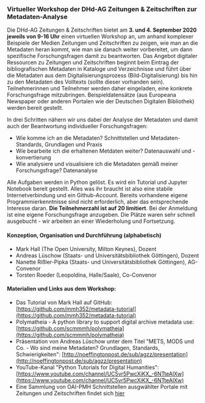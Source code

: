 ### Virtueller Workshop der DHd-AG Zeitungen & Zeitschriften zur Metadaten-Analyse

Die DHd-AG Zeitungen & Zeitschriften bietet am **3. und 4. September 2020 jeweils von 9-16 Uhr** einen virtuellen Workshop an, um anhand komplexer Beispiele der Medien Zeitungen und Zeitschriften zu zeigen, wie man an die Metadaten heran kommt, wie man sie danach weiter vorbereitet, um dann spezifische Forschungsfragen damit zu beantworten. Das Angebot digitaler Ressourcen zu Zeitungen und Zeitschriften beginnt beim Eintrag der bibliografischen Metadaten in Kataloge und Verzeichnisse und führt über die Metadaten aus dem Digitalisierungsprozess (Bild-Digitalisierung) bis hin zu den Metadaten des Volltexts (sollte dieser vorhanden sein). Teilnehmerinnen und Teilnehmer werden daher eingeladen, eine konkrete Forschungsfrage mitzubringen. Beispieldatensätze (aus Europeana Newspaper oder anderen Portalen wie der Deutschen Digitalen Bibliothek) werden bereit gestellt.

In drei Schritten nähern wir uns dabei der Analyse der Metadaten und damit auch der Beantwortung individueller Forschungsfragen:
* Wie komme ich an die Metadaten? Schnittstellen und Metadaten-Standards, Grundlagen und Praxis
* Wie bearbeite ich die erhaltenen Metdaten weiter? Datenauswahl und -konvertierung
* Wie analysiere und visualisiere ich die Metadaten gemäß meiner Forschungsfrage? Datenanalyse

Alle Aufgaben werden in Python gelöst. Es wird ein Tutorial und Jupyter Notebook bereit gestellt. Alles was ihr braucht ist also eine stabile Internetverbindung und ein Github-Account. Bereits vorhandene eigene Programmierkenntnisse sind nicht erforderlich, aber das entsprechende Interesse daran. **Die Teilnehmerzahl ist auf 20 limitiert**. Bei der Anmeldung ist eine eigene Forschungsfrage anzugeben. Die Plätze waren sehr schnell ausgebucht - wir arbeiten an einer Wiederholung und Fortsetzung.

#### Konzeption, Organisation und Durchführung (alphabetisch)
* Mark Hall (The Open University, Milton Keynes), Dozent
* Andreas Lüschow (Staats- und Universitätsbibliothek Göttingen), Dozent
* Nanette Rißler-Pipka (Staats- und Universitätsbibliothek Göttingen), AG-Convenor
* Torsten Roeder (Leopoldina, Halle/Saale), Co-Convenor

#### Materialien und Links aus dem Workshop:
* Das Tutorial von Mark Hall auf GitHub: [https://github.com/mmh352/metadata-tutorial](https://github.com/mmh352/metadata-tutorial)
* Polymatheia - A python library to support digital archive metadata use: [https://github.com/scmmmh/polymatheia](https://github.com/scmmmh/polymatheia)
* Präsentation von Andreas Lüschow unter dem Titel "METS, MODS und Co. - Wo sind meine Metadaten? Grundlagen, Standards, Schwierigkeiten": [http://noeffingtonpost.de/sub/agzz/presentation](http://noeffingtonpost.de/sub/agzz/presentation)
* YouTube-Kanal "Python Tutorials for Digital Humanities": [https://www.youtube.com/channel/UC5vr5PwcXiKX_-6NTteAlXw](https://www.youtube.com/channel/UC5vr5PwcXiKX_-6NTteAlXw)
* Eine Sammlung von OAI-PMH Schnittstellen ausgwählter Portale mit Zeitungen und Zeitschriften findet sich [hier](AGZZ-OAI-PMHSchnittstellen.pdf)










